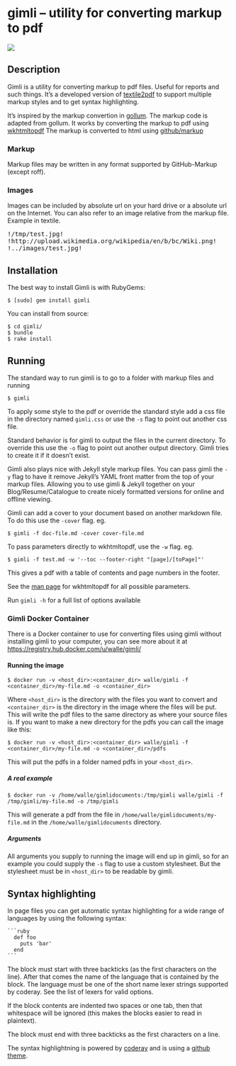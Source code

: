 # gimli – utility for converting markup to pdf

[![](https://secure.travis-ci.org/walle/gimli.png)](http://travis-ci.org/walle/gimli)

## Description

Gimli is a utility for converting markup to pdf files. Useful for reports and such things.
It’s a developed version of [textile2pdf](https://github.com/walle/textile2pdf) to support multiple markup styles and to get syntax highlighting.

It’s inspired by the markup convertion in [gollum](https://github.com/github/gollum). The markup code is adapted from gollum.
It works by converting the markup to pdf using [wkhtmltopdf](https://github.com/antialize/wkhtmltopdf)
The markup is converted to html using [github/markup](https://github.com/github/markup)

### Markup

Markup files may be written in any format supported by GitHub-Markup (except roff).

### Images

Images can be included by absolute url on your hard drive or a absolute url on the Internet. You can also refer to an image relative from the markup file. Example in textile.

<pre>
!/tmp/test.jpg!
!http://upload.wikimedia.org/wikipedia/en/b/bc/Wiki.png!
!../images/test.jpg!
</pre>

## Installation

The best way to install Gimli is with RubyGems:

    $ [sudo] gem install gimli

You can install from source:

```
$ cd gimli/
$ bundle
$ rake install
```

## Running

The standard way to run gimli is to go to a folder with markup files and running

    $ gimli

To apply some style to the pdf or override the standard style add a css file in the directory named `gimli.css` or use the `-s` flag to point out another css file.

Standard behavior is for gimli to output the files in the current directory. To override this use the `-o` flag to point out another output directory. Gimli tries to create it if it doesn’t exist.

Gimli also plays nice with Jekyll style markup files. You can pass gimli the `-y` flag to have it remove Jekyll’s YAML front matter from the top of your markup files. Allowing you to use gimli & Jekyll together on your Blog/Resume/Catalogue to create nicely formatted versions for online and offline viewing.

Gimli can add a cover to your document based on another markdown file. To do this use the `-cover` flag. eg.

    $ gimli -f doc-file.md -cover cover-file.md

To pass parameters directly to wkhtmltopdf, use the `-w` flag. eg.

    $ gimli -f test.md -w '--toc --footer-right "[page]/[toPage]"'

This gives a pdf with a table of contents and page numbers in the footer.

See the [man page](http://wkhtmltopdf.org/usage/wkhtmltopdf.txt) for wkhtmltopdf for all possible parameters.

Run `gimli -h` for a full list of options available

### Gimli Docker Container

There is a Docker container to use for converting files using gimli without installing gimli to your computer, you can see more about it at https://registry.hub.docker.com/u/walle/gimli/

#### Running the image

    $ docker run -v <host_dir>:<container_dir> walle/gimli -f <container_dir>/my-file.md -o <container_dir>

Where `<host_dir>` is the directory with the files you want to convert and `<container_dir>` is the directory in the image where the files will be put. This will write the pdf files to the same directory as where your source files is. If you want to make a new directory for the pdfs you can call the image like this:

    $ docker run -v <host_dir>:<container_dir> walle/gimli -f <container_dir>/my-file.md -o <container_dir>/pdfs

This will put the pdfs in a folder named pdfs in your `<host_dir>`.

##### A real example

    $ docker run -v /home/walle/gimlidocuments:/tmp/gimli walle/gimli -f /tmp/gimli/my-file.md -o /tmp/gimli

This will generate a pdf from the file in `/home/walle/gimlidocuments/my-file.md` in the `/home/walle/gimlidocuments` directory.

##### Arguments

All arguments you supply to running the image will end up in gimli, so for an example you could supply the `-s` flag to use a custom stylesheet. But the stylesheet must be in `<host_dir>` to be readable by gimli.

## Syntax highlighting

In page files you can get automatic syntax highlighting for a wide range of languages by using the following syntax:

    ```ruby
      def foo
        puts 'bar'
      end
    ```

The block must start with three backticks (as the first characters on the line). After that comes the name of the language that is contained by the block. The language must be one of the short name lexer strings supported by coderay. See the list of lexers for valid options.

If the block contents are indented two spaces or one tab, then that whitespace will be ignored (this makes the blocks easier to read in plaintext).

The block must end with three backticks as the first characters on a line.

The syntax highlightning is powered by [coderay](https://github.com/rubychan/coderay) and is using a [github theme](https://github.com/pie4dan/CodeRay-GitHub-Theme).
